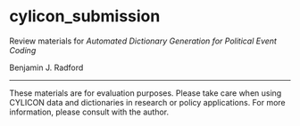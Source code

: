 # cylicon_submission
Review materials for _Automated Dictionary Generation for Political Event Coding_

Benjamin J. Radford

-----

These materials are for evaluation purposes. Please take care when using CYLICON data and dictionaries in research or policy applications. For more information, please consult with the author.

